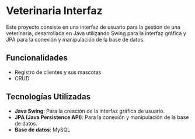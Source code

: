 # Veterinaria Interfaz

Este proyecto consiste en una interfaz de usuario para la gestión de una veterinaria, desarrollada en Java utilizando Swing para la interfaz gráfica y JPA para la conexión y manipulación de la base de datos.

## Funcionalidades

- Registro de clientes y sus mascotas
- CRUD

## Tecnologías Utilizadas

- **Java Swing**: Para la creación de la interfaz gráfica de usuario.
- **JPA (Java Persistence API)**: Para la conexión y manipulación de la base de datos.
- **Base de datos**: MySQL
